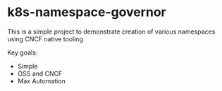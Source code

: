 # k8s-namespace-governor

This is a simple project to demonstrate creation of various namespaces using CNCF native tooling

Key goals:

- Simple
- OSS and CNCF
- Max Automation
